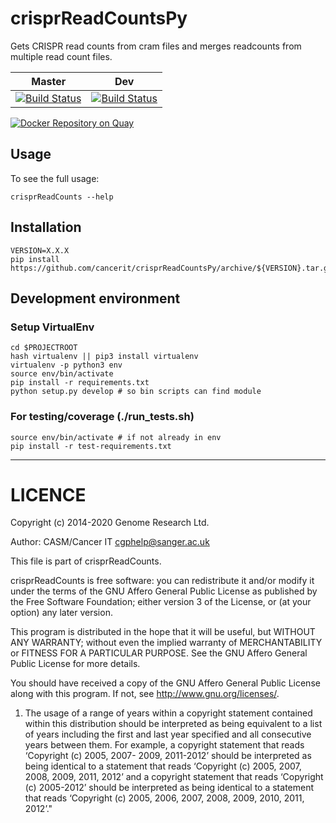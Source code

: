 # crisprReadCountsPy

Gets CRISPR read counts from cram files and merges readcounts from multiple read count files.

| Master | Dev |
|---|---|
|  [![Build Status](https://travis-ci.org/cancerit/crisprReadCountsPy.svg?branch=master)](https://travis-ci.org/cancerit/crisprReadCountsPy) | [![Build Status](https://travis-ci.org/cancerit/crisprReadCountsPy.svg?branch=develop)](https://travis-ci.org/cancerit/crisprReadCountsPy) |

[![Docker Repository on Quay](https://quay.io/repository/wtsicgp/crisprreadcounts/status "Docker Repository on Quay")](https://quay.io/repository/wtsicgp/crisprreadcounts)

## Usage

To see the full usage:

```
crisprReadCounts --help
```

## Installation

```
VERSION=X.X.X
pip install https://github.com/cancerit/crisprReadCountsPy/archive/${VERSION}.tar.gz
```

## Development environment

### Setup VirtualEnv

```
cd $PROJECTROOT
hash virtualenv || pip3 install virtualenv
virtualenv -p python3 env
source env/bin/activate
pip install -r requirements.txt
python setup.py develop # so bin scripts can find module
```

### For testing/coverage (./run_tests.sh)

```
source env/bin/activate # if not already in env
pip install -r test-requirements.txt
```

---

LICENCE
=======
Copyright (c) 2014-2020 Genome Research Ltd.

Author: CASM/Cancer IT <cgphelp@sanger.ac.uk>

This file is part of crisprReadCounts.

crisprReadCounts is free software: you can redistribute it and/or modify it under
the terms of the GNU Affero General Public License as published by the Free
Software Foundation; either version 3 of the License, or (at your option) any
later version.

This program is distributed in the hope that it will be useful, but WITHOUT
ANY WARRANTY; without even the implied warranty of MERCHANTABILITY or FITNESS
FOR A PARTICULAR PURPOSE. See the GNU Affero General Public License for more
details.

You should have received a copy of the GNU Affero General Public License
along with this program. If not, see <http://www.gnu.org/licenses/>.

1. The usage of a range of years within a copyright statement contained within
this distribution should be interpreted as being equivalent to a list of years
including the first and last year specified and all consecutive years between
them. For example, a copyright statement that reads ‘Copyright (c) 2005, 2007-
2009, 2011-2012’ should be interpreted as being identical to a statement that
reads ‘Copyright (c) 2005, 2007, 2008, 2009, 2011, 2012’ and a copyright
statement that reads ‘Copyright (c) 2005-2012’ should be interpreted as being
identical to a statement that reads ‘Copyright (c) 2005, 2006, 2007, 2008,
2009, 2010, 2011, 2012’."
